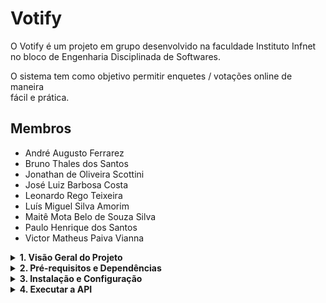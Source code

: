 # Votify

O Votify é um projeto em grupo desenvolvido na faculdade Instituto Infnet  
no bloco de Engenharia Disciplinada de Softwares.

O sistema tem como objetivo permitir enquetes / votações online de maneira  
fácil e prática.

## Membros

- André Augusto Ferrarez
- Bruno Thales dos Santos
- Jonathan de Oliveira Scottini
- José Luiz Barbosa Costa
- Leonardo Rego Teixeira
- Luís Miguel Silva Amorim
- Maitê Mota Belo de Souza Silva
- Paulo Henrique dos Santos
- Victor Matheus Paiva Vianna

<details>
  <summary><strong>1. Visão Geral do Projeto</strong></summary>

O Votify é composto por um sistema modular com os seguintes módulos:

- **votify-api**: Responsável pelos endpoints REST da aplicação.
- **votify-core**: Contém a lógica de domínio, entidades, repositórios e serviços.
- **votify-console**: (Opcional) Aplicação de console para testar chamadas à API.

</details>

<details>
  <summary><strong>2. Pré-requisitos e Dependências</strong></summary>

Para rodar o projeto, é necessário ter instalado:

- **Java 17** (JDK 17)
- **Maven** (para build e gerenciamento de dependências)
- **MySQL** (para o banco de dados; certifique-se de ter um schema, por exemplo, `votifydb`)
- **Git** (para controle de versão)

</details>

<details>
  <summary><strong>3. Instalação e Configuração</strong></summary>

### 3.1 Clonando o Repositório
```bash
git clone https://github.com/leonardo-tx/Votify.git
cd votify
```

### 3.2 Configurando o Banco de Dados
#### Criar e Adicionar ao arquivo application.properties com as configurações abaixo
#### Criar ele dentro do seguinte path "votify-api/src/main/resources"

```
#Configurações da aplicação
spring.application.name=votify-api
server.port=sua_porta

#Configurações do banco de dados
spring.datasource.url=jdbc:mysql://localhost:3306/votify?createDatabaseIfNotExist=true&useTimezone=true&serverTimezone=GMT
spring.datasource.username=seu_usuário
spring.datasource.password=sua_senha
spring.jpa.show-sql=true
spring.jpa.generate-ddl=true
#Para is primeiros passos usar o creat, depois atualizar para o "update".
spring.jpa.hibernate.ddl-auto=create
spring.jpa.properties.hibernate.dialect=org.hibernate.dialect.MySQLDialect
```
### 3.3 Build do Projeto
#### Na raiz do projeto, execute:
```
mvn clean install
```
</details>

<details>
  <summary><strong>4. Executar a API</strong></summary>

#### Entre no diretório votify-api e execute:
```
cd votify-api
mvn spring-boot:run
```
</details>